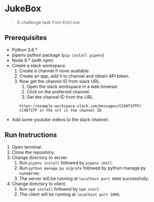 # JukeBox
> A challenge task from Entri.me

## Prerequisites

* Python 3.6.*
* pipenv python package (`pip install pipenv`)
* Node 8.* (with npm)
* Create a slack workspace.
    1. Create a channel if none available.
    2. Create an app, add it to channel and obtain API token.
    3. Now get the channel ID from slack URL.
        1. Open the slack workspace in a web browser.
        2. Click on the preferred channel.
        3. Get the channel ID from the URL.
        ```
        https://example-workspace.slack.com/messages/CC90T1PTP/
        CC90T1TP in the url is the channel ID

        ```
 * Add some youtube videos to the slack channel.
        

## Run Instructions


1. Open terminal.
2. Clone the repository.
3. Change directory to server.
    1. Run `pipenv install` followed by `pipenv shell`.
    2. Run `python manage.py migrate` followed by python manage.py runserver.
    3. The server will be running at `localhost port 8000` successfully.
4. Change directory to client.
    1. Run `npm install` followed by `npm start`.
    2. The client will be running at `localhost port 3000`. 

